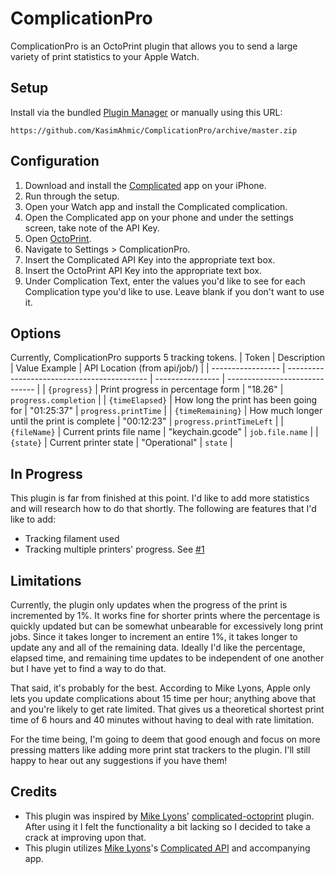 # ComplicationPro
ComplicationPro is an OctoPrint plugin that allows you to send a large variety of print statistics to your Apple Watch.

## Setup
Install via the bundled [Plugin Manager](https://github.com/foosel/OctoPrint/wiki/Plugin:-Plugin-Manager)
or manually using this URL:

    https://github.com/KasimAhmic/ComplicationPro/archive/master.zip


## Configuration
1. Download and install the [Complicated](https://apps.apple.com/us/app/complicated/id1444561091) app on your iPhone.
2. Run through the setup.
3. Open your Watch app and install the Complicated complication.
4. Open the Complicated app on your phone and under the settings screen, take note of the API Key.
5. Open [OctoPrint](http://octopi.local).
6. Navigate to Settings > ComplicationPro.
7. Insert the Complicated API Key into the appropriate text box.
8. Insert the OctoPrint API Key into the appropriate text box.
9. Under Complication Text, enter the values you'd like to see for each Complication type you'd like to use. Leave blank if you don't want to use it.

## Options
Currently, ComplicationPro supports 5 tracking tokens.
| Token             | Description                                 | Value Example    | API Location (from api/job/)   |
| ----------------- | ------------------------------------------- | ---------------- | ------------------------------ |
| `{progress}`      | Print progress in percentage form           | "18.26"          | `progress.completion`          |
| `{timeElapsed}`   | How long the print has been going for       | "01:25:37"       | `progress.printTime`           |
| `{timeRemaining}` | How much longer until the print is complete | "00:12:23"       | `progress.printTimeLeft`       |
| `{fileName}`      | Current prints file name                    | "keychain.gcode" | `job.file.name`                |
| `{state}`         | Current printer state                       | "Operational"    | `state`                        |

## In Progress
This plugin is far from finished at this point. I'd like to add more statistics and will research how to do that shortly. The following are features that I'd like to add:
- Tracking filament used
- Tracking multiple printers' progress. See [#1](https://github.com/frenchie4111/complicated-octoprint/issues/1)

## Limitations
Currently, the plugin only updates when the progress of the print is incremented by 1%. It works fine for shorter prints where the percentage is quickly updated but can be somewhat unbearable for excessively long print jobs. Since it takes longer to increment an entire 1%, it takes longer to update any and all of the remaining data. Ideally I'd like the percentage, elapsed time, and remaining time updates to be independent of one another but I have yet to find a way to do that.

That said, it's probably for the best. According to Mike Lyons, Apple only lets you update complications about 15 time per hour; anything above that and you're likely to get rate limited. That gives us a theoretical shortest print time of 6 hours and 40 minutes without having to deal with rate limitation.

For the time being, I'm going to deem that good enough and focus on more pressing matters like adding more print stat trackers to the plugin. I'll still happy to hear out any suggestions if you have them!

## Credits
- This plugin was inspired by [Mike Lyons](https://mikelyons.org/)' [complicated-octoprint](https://github.com/frenchie4111/complicated-octoprint) plugin. After using it I felt the functionality a bit lacking so I decided to take a crack at improving upon that.
- This plugin utilizes [Mike Lyons](https://mikelyons.org/)'s [Complicated API](https://mikelyons.org/complicated/) and accompanying app.